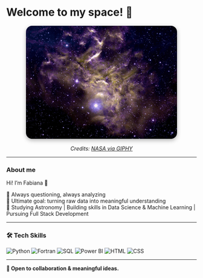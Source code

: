 #  Welcome to my space! 📡

<div align="center">
  <img src="assets/galaxiesGIF.gif" width="400px" alt="Cosmos" style="border-radius: 16px; box-shadow: 0 4px 12px rgba(0,0,0,0.3);">
</div>

<p align="center">
  <em>Credits: <a href="https://media4.giphy.com/media/v1.Y2lkPTc5MGI3NjExcXE2YzA5aWV6ZTZvdHBsaGVkOWRybnI4bGh4Y2YxeWYwYjNsdXM0diZlcD12MV9pbnRlcm5hbF9naWZfYnlfaWQmY3Q9Zw/HgkJYVPchxDHO/giphy.gif">NASA via GIPHY</a></em>
</p>

---

### About me  

Hi! I’m Fabiana 👋

🔭 Always questioning, always analyzing  
🎯 Ultimate goal: turning raw data into meaningful understanding     
🧠 Studying Astronomy | Building skills in Data Science & Machine Learning | Pursuing Full Stack Development  

---

### 🛠 Tech Skills  
![Python](https://img.shields.io/badge/-Python-3776AB?logo=python&logoColor=white&style=flat)
![Fortran](https://img.shields.io/badge/-Fortran-734F96?logo=fortran&logoColor=white&style=flat)
![SQL](https://img.shields.io/badge/-MySQL-4479A1?logo=mysql&logoColor=white&style=flat)
![Power BI](https://img.shields.io/badge/-Power%20BI-F2C811?logo=powerbi&logoColor=black&style=flat)
![HTML](https://img.shields.io/badge/-HTML-E34F26?logo=html5&logoColor=white&style=flat)
![CSS](https://img.shields.io/badge/-CSS-1572B6?logo=css3&logoColor=white&style=flat)

---

**🤝 Open to collaboration & meaningful ideas.**  
